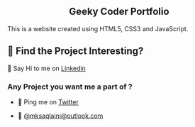 <h2 align="center"> Geeky Coder Portfolio </h2>
This is a website created using HTML5, CSS3 and JavaScript.

<h2>🎯 Find the Project Interesting?</h2>

 💬 Say Hi to me on [Linkedin](https://www.linkedin.com/in/saqlainkaleem)
 
<h3>Any Project you want me a part of ?</h3>

- 👀 Ping me on  [Twitter](https://www.twitter.com/saqlainkaleem)

- 💌 <a href="mailto: mksaqlaini@outlook.com">@mksaqlaini@outlook.com</a> 
